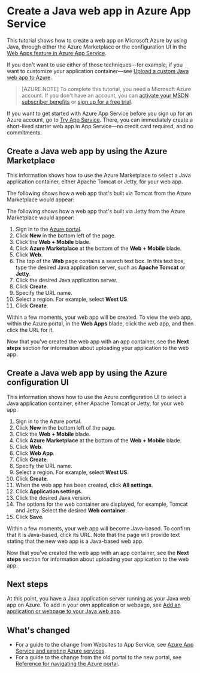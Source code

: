 <properties
	pageTitle="Create a Java web app in Azure App Service | Microsoft Azure"
	description="This tutorial shows you how to deploy a Java web app to Azure App Service."
	services="app-service\web"
	documentationCenter="java"
	authors="rmcmurray"
	manager="wpickett"
	editor="jimbe"/>
<tags
	ms.service="app-service-web"
	ms.workload="web"
	ms.tgt_pltfrm="na"
	ms.devlang="Java"
	ms.topic="hero-article"
	ms.date="08/31/2015"
	ms.author="robmcm"/>

# Create a Java web app in Azure App Service

This tutorial shows how to create a web app on Microsoft Azure by using Java, through either the Azure Marketplace or the configuration UI in the [Web Apps feature in Azure App Service][].

If you don't want to use either of those techniques—for example, if you want to customize your application container—see [Upload a custom Java web app to Azure](web-sites-java-custom-upload.md).

> [AZURE.NOTE] To complete this tutorial, you need a Microsoft Azure account. If you don't have an account, you can [activate your MSDN subscriber benefits][] or [sign up for a free trial][].

If you want to get started with Azure App Service before you sign up for an Azure account, go to [Try App Service][]. There, you can immediately create a short-lived starter web app in App Service—no credit card required, and no commitments.

## Create a Java web app by using the Azure Marketplace

This information shows how to use the Azure Marketplace to select a Java application container, either Apache Tomcat or Jetty, for your web app.

The following shows how a web app that's built via Tomcat from the Azure Marketplace would appear:

<!--todo:![Web app using Apache Tomcat](./media/web-sites-java-get-started/tomcat.png)-->

The following shows how a web app that's built via Jetty from the Azure Marketplace would appear:

<!--todo:![Web app using Jetty](./media/web-sites-java-get-started/jetty.png)-->

1. Sign in to the [Azure portal](http://go.microsoft.com/fwlink/?LinkId=529715).
2. Click **New** in the bottom left of the page.
3. Click the **Web + Mobile** blade.
4. Click **Azure Marketplace** at the bottom of the **Web + Mobile** blade.
5. Click **Web**.
6. The top of the **Web** page contains a search text box. In this text box, type the desired Java application server, such as **Apache Tomcat** or **Jetty**.
4. Click the desired Java application server.
5. Click **Create**.
6. Specify the URL name.
6. Select a region. For example, select **West US**.
7. Click **Create**.

Within a few moments, your web app will be created. To view the web app, within the Azure portal, in the **Web Apps** blade, click the web app, and then click the URL for it.

Now that you've created the web app with an app container, see the **Next steps** section for information about uploading your application to the web app.

## Create a Java web app by using the Azure configuration UI

This information shows how to use the Azure configuration UI to select a Java application container, either Apache Tomcat or Jetty, for your web app.

1. Sign in to the Azure portal.
2. Click **New** in the bottom left of the page.
3. Click the **Web + Mobile** blade.
4. Click **Azure Marketplace** at the bottom of the **Web + Mobile** blade.
5. Click **Web**.
6. Click **Web App**.
7. Click **Create**.
8. Specify the URL name.
9. Select a region. For example, select **West US**.
10. Click **Create**.
11. When the web app has been created, click **All settings**.
12. Click **Application settings**.
13. Click the desired Java version.
14. The options for the web container are displayed, for example, Tomcat and Jetty. Select the desired **Web container**.
15. Click **Save**.

Within a few moments, your web app will become Java-based. To confirm that it is Java-based, click its URL. Note that the page will provide text stating that the new web app is a Java-based web app.

Now that you've created the web app with an app container, see the **Next steps** section for information about uploading your application to the web app.

## Next steps

At this point, you have a Java application server running as your Java web app on Azure. To add in your own application or webpage, see [Add an application or webpage to your Java web app](web-sites-java-add-app.md).

## What's changed

* For a guide to the change from Websites to App Service, see [Azure App Service and existing Azure services][].
* For a guide to the change from the old portal to the new portal, see [Reference for navigating the Azure portal][].

<!-- External Links -->
[activate your MSDN subscriber benefits]: http://go.microsoft.com/fwlink/?LinkId=623901
[sign up for a free trial]: http://go.microsoft.com/fwlink/?LinkId=623901
[Web Apps feature in Azure App Service]: http://go.microsoft.com/fwlink/?LinkId=529714
[Try App Service]: http://go.microsoft.com/fwlink/?LinkId=523751
[Azure App Service and existing Azure services]: http://go.microsoft.com/fwlink/?LinkId=529714
[Reference for navigating the Azure portal]: http://go.microsoft.com/fwlink/?LinkId=529715
